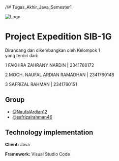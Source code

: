 //# Tugas_Akhir_Java_Semester1


![Logo](https://spmb.polinema.ac.id/devel/asset/images/polinema_logo.png)


# Project Expedition SIB-1G

Dirancang dan dikembangkan oleh Kelompok 1  
yang terdiri dari:

1 FAKHIRA ZAHRANY NARDIN | 2341760172

2 MOCH. NAUFAL ARDIAN RAMADHAN | 2341760148

3 SAFRIZAL RAHMAN | 2341760151


## Group  

- [@NaufalArdian12](https://github.com/NaufalArdian12)
- [@safrizalrahman46](https://github.com/safrizalrahman46)


## Technology implementation

**Client:** Java 

**Framework:** Visual Studio Code



